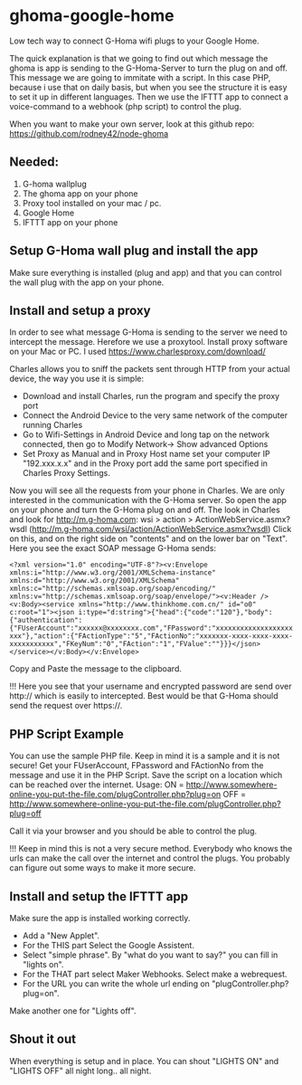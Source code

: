 # ghoma-google-home
Low tech way to connect G-Homa wifi plugs to your Google Home.

The quick explanation is that we going to find out which message the ghoma is app is sending to the G-Homa-Server to turn the plug on and off. This message we are going to immitate with a script. In this case PHP, because i use that on daily basis, but when you see the structure it is easy to set it up in different languages. Then we use the IFTTT app to connect a voice-command to a webhook (php script) to control the plug.

When you want to make your own server, look at this github repo: https://github.com/rodney42/node-ghoma

## Needed:
1. G-homa wallplug
2. The ghoma app on your phone
3. Proxy tool installed on your mac / pc.
4. Google Home
5. IFTTT app on your phone

## Setup G-Homa wall plug and install the app
Make sure everything is installed (plug and app) and that you can control the wall plug with the app on your phone. 

## Install and setup a proxy
In order to see what message G-Homa is sending to the server we need to intercept the message. Herefore we use a proxytool. 
Install proxy software on your Mac or PC. I used https://www.charlesproxy.com/download/ 

Charles allows you to sniff the packets sent through HTTP from your actual device, the way you use it is simple:

* Download and install Charles, run the program and specify the proxy port
* Connect the Android Device to the very same network of the computer running Charles
* Go to Wifi-Settings in Android Device and long tap on the network connected, then go to Modify Network-> Show advanced Options
* Set Proxy as Manual and in Proxy Host name set your computer IP "192.xxx.x.x" and in the Proxy port add the same port specified in Charles Proxy Settings.

Now you will see all the requests from your phone in Charles. We are only interested in the communication with the G-Homa server. So open the app on your phone and turn the G-Homa plug on and off. The look in Charles and look for http://m.g-homa.com:
wsi > action > ActionWebService.asmx?wsdl  (http://m.g-homa.com/wsi/action/ActionWebService.asmx?wsdl)
Click on this, and on the right side on "contents" and on the lower bar on "Text". Here you see the exact SOAP message G-Homa sends:

`<?xml version="1.0" encoding="UTF-8"?><v:Envelope xmlns:i="http://www.w3.org/2001/XMLSchema-instance" xmlns:d="http://www.w3.org/2001/XMLSchema" xmlns:c="http://schemas.xmlsoap.org/soap/encoding/" xmlns:v="http://schemas.xmlsoap.org/soap/envelope/"><v:Header /><v:Body><service xmlns="http://www.thinkhome.com.cn/" id="o0" c:root="1"><json i:type="d:string">{"head":{"code":"120"},"body":{"authentication":{"FUserAccount":"xxxxxx@xxxxxxxx.com","FPassword":"xxxxxxxxxxxxxxxxxxxxxx"},"action":{"FActionType":"5","FActionNo":"xxxxxxx-xxxx-xxxx-xxxx-xxxxxxxxxxx","FKeyNum":"0","FAction":"1","FValue":""}}}</json></service></v:Body></v:Envelope>`

Copy and Paste the message to the clipboard.

!!! Here you see that your username and encrypted password are send over http:// which is easily to intercepted. Best would be that G-Homa should send the request over https://. 

## PHP Script Example
You can use the sample PHP file. Keep in mind it is a sample and it is not secure! 
Get your FUserAccount, FPassword and FActionNo from the message and use it in the PHP Script. 
Save the script on a location which can be reached over the internet. Usage:
ON = http://www.somewhere-online-you-put-the-file.com/plugController.php?plug=on
OFF = http://www.somewhere-online-you-put-the-file.com/plugController.php?plug=off

Call it via your browser and you should be able to control the plug.

!!! Keep in mind this is not a very secure method. Everybody who knows the urls can make the call over the internet and control the plugs. You probably can figure out some ways to make it more secure. 

## Install and setup the IFTTT app
Make sure the app is installed working correctly. 
* Add a "New Applet". 
* For the THIS part Select the Google Assistent. 
* Select "simple phrase". By "what do you want to say?" you can fill in "lights on".
* For the THAT part select Maker Webhooks. Select make a webrequest.
* For the URL you can write the whole url ending on "plugController.php?plug=on".

Make another one for "Lights off".

## Shout it out
When everything is setup and in place. You can shout "LIGHTS ON" and "LIGHTS OFF" all night long.. all night.




